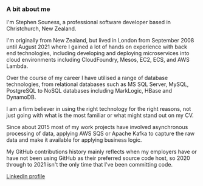 ### A bit about me

I'm Stephen Souness, a professional software developer based in Christchurch, New Zealand.

I'm originally from New Zealand, but lived in London from September 2008 until August 2021 where I gained a lot of hands on experience with back end technologies, including developing and deploying microservices into cloud environments including CloudFoundry, Mesos, EC2, ECS, and AWS Lambda.

Over the course of my career I have utilised a range of database technologies, from relational databases such as MS SQL Server, MySQL, PostgreSQL to NoSQL databases including MarkLogic, HBase and DynamoDB.

I am a firm believer in using the right technology for the right reasons, not just going with what is the most familiar or what might stand out on my CV.

Since about 2015 most of my work projects have involved asynchronous processing of data, applying AWS SQS or Apache Kafka to capture the raw data and make it available for applying business logic. 

My GitHub contributions history mainly reflects when my employers have or have not been using GitHub as their preferred source code host, so 2020 through to 2021 isn't the only time that I've been committing code.


[LinkedIn profile]: https://www.linkedin.com/in/stephensouness/
[LinkedIn profile]
